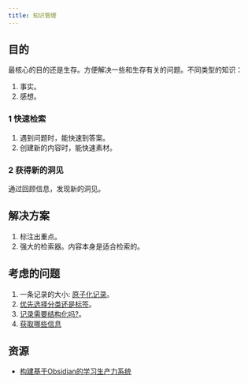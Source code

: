 ```yaml
---
title: 知识管理
---
```


## 目的
最核心的目的还是生存。方便解决一些和生存有关的问题。不同类型的知识：
1. 事实。
2. 感想。

### 1 快速检索
1. 遇到问题时，能快速到答案。
2. 创建新的内容时，能快速素材。

### 2 获得新的洞见
通过回顾信息，发现新的洞见。

## 解决方案
1. 标注出重点。
2. 强大的检索器。内容本身是适合检索的。

## 考虑的问题
1. 一条记录的大小: [原子化记录](../a/atom.md)。
2. [优先选择分类还是标签](../p/prefer-classify-or-tag.md)。
3. [记录需要结构化吗?](../n/need-structed.md)。
4. [获取哪些信息](../i/in.md)


## 资源
* [构建基于Obsidian的学习生产力系统](https://news.dailyup.blog/p/constructing-a-learning-productivity-system-based-on-obsidian#5-)

